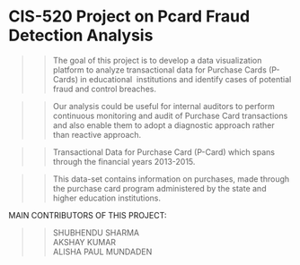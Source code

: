 # CIS-520 Project on Pcard Fraud Detection Analysis

>> The goal of this project is to develop a data visualization platform to analyze transactional data for Purchase Cards (P-Cards) in educational  institutions and identify cases of potential fraud and control breaches.

>> Our analysis could be useful for internal auditors to perform continuous monitoring and audit of Purchase Card transactions and also enable them to adopt a diagnostic approach rather than reactive approach.

>> Transactional Data for Purchase Card (P-Card) which spans through the financial years 2013-2015.

>> This data-set contains information on purchases, made through the purchase card program administered by the state and higher education institutions. 


MAIN CONTRIBUTORS OF THIS PROJECT:

>>SHUBHENDU SHARMA  
>>AKSHAY KUMAR      
>>ALISHA PAUL MUNDADEN  
